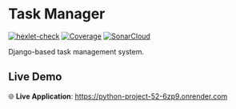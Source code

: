 # Task Manager

[![hexlet-check](https://github.com/Greshn1k92/python-project-52/actions/workflows/hexlet-check.yml/badge.svg)](https://github.com/Greshn1k92/python-project-52/actions/workflows/hexlet-check.yml)
[![Coverage](https://sonarcloud.io/api/project_badges/measure?project=Greshn1k92_python-project-52&metric=coverage)](https://sonarcloud.io/dashboard?id=Greshn1k92_python-project-52)
[![SonarCloud](https://sonarcloud.io/api/project_badges/quality_gate?project=Greshn1k92_python-project-52)](https://sonarcloud.io/dashboard?id=Greshn1k92_python-project-52)

Django-based task management system.

## Live Demo

🌐 **Live Application**: https://python-project-52-6zp9.onrender.com

